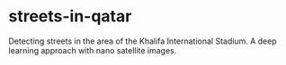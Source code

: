 # streets-in-qatar
Detecting streets in the area of the Khalifa International Stadium. A deep learning approach with nano satellite images.
